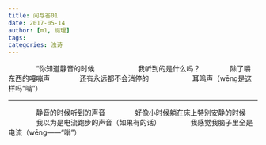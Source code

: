 ```yaml
---
title: 问与答01
date: 2017-05-14
author: [m1, 缀理]
tags:
categories: 浊诗
---
```

　　　　“你知道静音的时候
　　　　　　我听到的是什么吗？
　　　　除了嚼东西的嘎嘣声
　　　　还有永远都不会消停的
　　　　　　耳鸣声（wēng是这样吗“嗡”）

---

　　　　静音的时候听到的声音
　　　　好像小时候躺在床上特别安静的时候
　　　　我以为是电流跑步的声音（如果有的话）
　　　　我感觉我脑子里全是电流（wēng——“嗡”）
